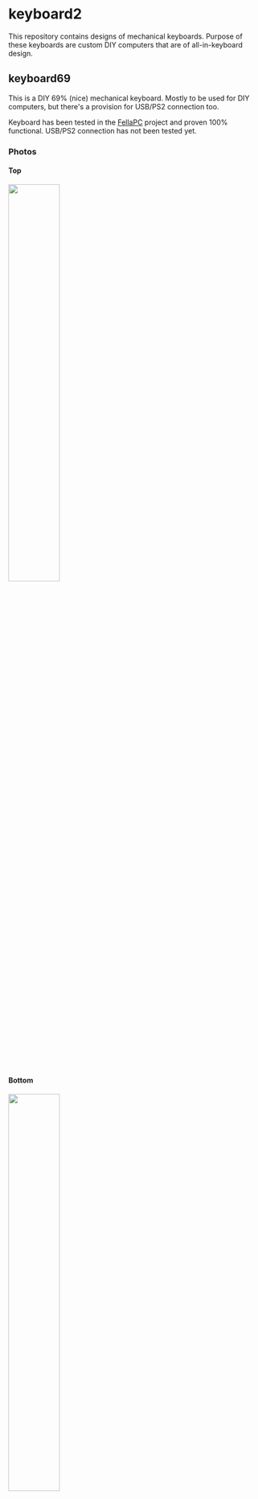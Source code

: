 # keyboard2

This repository contains designs of mechanical keyboards. Purpose of these
keyboards are custom DIY computers that are of all-in-keyboard design.

## keyboard69

This is a DIY 69% (nice) mechanical keyboard. Mostly to be used for DIY
computers, but there's a provision for USB/PS2 connection too.

Keyboard has been tested in the [FellaPC](https://github.com/agkaminski/FellaPC)
project and proven 100% functional. USB/PS2 connection has not been tested yet.

### Photos

#### Top

<img src="img/top.png" width="45%">

#### Bottom

<img src="img/bot.png" width="45%">

## keyboard_mini

This is a reduced version of keyboard69 - rightmost column has been removed,
PCB size is as small, as possible. Provision for USB/PS2 has been removed.
Other connectors remain compatible with keyboard69.
